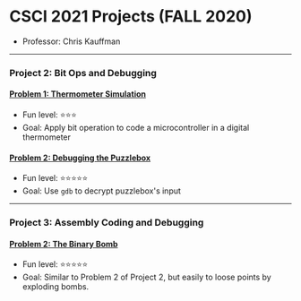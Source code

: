 # CSCI 2021 Projects (FALL 2020)
- Professor: Chris Kauffman
---
### Project 2: Bit Ops and Debugging
#### [Problem 1: Thermometer Simulation](https://github.com/gyikko/csci-2021-projects/tree/main/project2-problem1)
- Fun level: ⭐️⭐️⭐️
- Goal: Apply bit operation to code a microcontroller in a digital thermometer
#### [Problem 2: Debugging the Puzzlebox](https://github.com/gyikko/csci-2021-projects/tree/main/project2-problem2)
- Fun level: ⭐️⭐️⭐️⭐️⭐️
- Goal: Use `gdb` to decrypt puzzlebox's input 
---
### Project 3: Assembly Coding and Debugging
#### [Problem 2: The Binary Bomb](https://github.com/gyikko/csci-2021-projects/tree/main/project3-problem2)
- Fun level: ⭐️⭐️⭐️⭐️⭐️
- Goal: Similar to Problem 2 of Project 2, but easily to loose points by exploding bombs.
